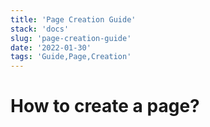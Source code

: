 ```yaml
---
title: 'Page Creation Guide'
stack: 'docs'
slug: 'page-creation-guide'
date: '2022-01-30'
tags: 'Guide,Page,Creation'
---
```


# How to create a page?
